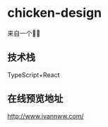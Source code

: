 <!--
 * @Author: your name
 * @Date: 2021-01-12 17:22:03
 * @LastEditTime: 2021-01-24 23:55:52
 * @LastEditors: Please set LastEditors
 * @Description: In User Settings Edit
 * @FilePath: /chicken-design/README.md
-->
# chicken-design
来自一个🥬🐔

## 技术栈

TypeScript+React

## 在线预览地址 
http://www.ivannww.com/
